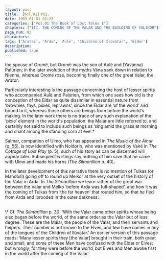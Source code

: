 ```yaml
---
layout: post
title: 【Vol.01】P82.
date: 1983-01-01 01:22
categories: ["Vol.01 The Book of Lost Tales I"]
chapters: ["III. THE COMING OF THE VALAR AND THE BUILDING OF VALINOR"]
page_num: 82
characters: 
tags: ['Aratar', 'Arda', 'Aulë', 'Children of Ilúvatar', 'Eldar']
description: 
published: true
---
```


<p style="text-indent: 0;">
the spouse of Oromë, but Oromë was the son of Aulë and (Yavanna) Palúrien; in the later evolution of the myths Vána sank down in relation to Nienna, whereas Oromë rose, becoming finally one of the great Valar, the <I>Aratar</I>.
</p>

Particularly interesting is the passage concerning the host of lesser spirits who accompanied Aulë and Palúrien, from which one sees how old is the conception of the Eldar as quite dissimilar in essential nature from ‘brownies, fays, pixies, leprawns’, since the Eldar are ‘of the world’ and bound to it, whereas those others are beings from before the world's making. In the later work there is no trace of any such explanation of the ‘pixie’ element in the world's population: the Maiar are little referred to, and certainly not said to include such beings as ‘sing amid the grass at morning and chant among the standing corn at eve’.\*

Salmar, companion of Ulmo, who has appeared in <I>The Music of the Ainur</I> ([p. 56]({{site.baseurl}}/vol01-p56)), is now identified with Noldorin, who was mentioned by Vairë in <I>The Cottage of Lost Play</I> (p. 5); such of his story as can be discerned will appear later. Subsequent writings say nothing of him save that he came with Ulmo and made his horns <I>(The Silmarillion</I> p. 40).

In the later development of this narrative there is no mention of Tulkas (or Mandos!) going off to round up Melkor at the very outset of the history of the Valar in Arda. In <I>The Silmarillion</I> we learn rather of the great war between the Valar and Melko ‘before Arda was full-shaped’, and how it was the coming of Tulkas from ‘the far heaven’ that routed him, so that he fled from Arda and ‘brooded in the outer darkness’.

<BR>
\* Cf. <I>The Silmarillion</I> p. 30: ‘With the Valar came other spirits whose being also began before the world, of the same order as the Valar but of less degree. These are the Maiar, the people of the Valar, and their servants and helpers. Their number is not known to the Elves, and few have names in any of the tongues of the Children of Ilúvatar.’ An earlier version of this passage reads: ‘Many lesser spirits they [the Valar] brought in their train, both great and small, and some of these Men have confused with the Eldar or Elves; but wrongly, for they were before the world, but Elves and Men awoke first in the world after the coming of the Valar.’

